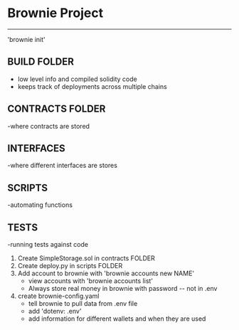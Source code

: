 # Brownie Project
------------------

'brownie init'

## BUILD FOLDER
- low level info and compiled solidity code
- keeps track of deployments across multiple chains

## CONTRACTS FOLDER
-where contracts are stored

## INTERFACES
-where different interfaces are stores

## SCRIPTS
-automating functions

## TESTS
-running tests against code

1. Create SimpleStorage.sol in contracts FOLDER
2. Create deploy.py in scripts FOLDER
3. Add account to brownie with 'brownie accounts new NAME'
    - view accounts with 'brownie accounts list'
    - Always store real money in brownie with password -- not in .env
5. create brownie-config.yaml
    - tell brownie to pull data from .env file
    - add 'dotenv: .env'
    - add information for different wallets and when they are used